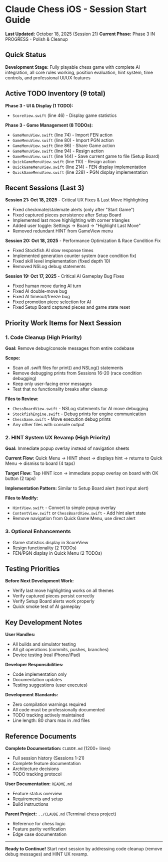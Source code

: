 # Claude Chess iOS - Session Start Guide

**Last Updated:** October 18, 2025 (Session 21)
**Current Phase:** Phase 3 IN PROGRESS - Polish & Cleanup

## Quick Status

**Development Stage:** Fully playable chess game with complete AI integration, all core rules working, position evaluation, hint system, time controls, and professional UI/UX features

## Active TODO Inventory (9 total)

**Phase 3 - UI & Display (1 TODO):**
- `ScoreView.swift` (line 46) - Display game statistics

**Phase 3 - Game Management (8 TODOs):**
- `GameMenuView.swift` (line 74) - Import FEN action
- `GameMenuView.swift` (line 80) - Import PGN action
- `GameMenuView.swift` (line 86) - Share Game action
- `GameMenuView.swift` (line 94) - Resign action
- `GameMenuView.swift` (line 144) - Save current game to file (Setup Board)
- `QuickGameMenuView.swift` (line 110) - Resign action
- `QuickGameMenuView.swift` (line 214) - FEN display implementation
- `QuickGameMenuView.swift` (line 228) - PGN display implementation

## Recent Sessions (Last 3)

**Session 21: Oct 18, 2025** - Critical UX Fixes & Last Move Highlighting
- Fixed checkmate/stalemate alerts (only after "Start Game")
- Fixed captured pieces persistence after Setup Board
- Implemented last move highlighting with corner triangles
- Added user toggle: Settings → Board → "Highlight Last Move"
- Removed redundant HINT from GameView menu

**Session 20: Oct 18, 2025** - Performance Optimization & Race Condition Fix
- Fixed Stockfish AI slow response times
- Implemented generation counter system (race condition fix)
- Fixed skill level implementation (fixed depth 10)
- Removed NSLog debug statements

**Session 19: Oct 17, 2025** - Critical AI Gameplay Bug Fixes
- Fixed human move during AI turn
- Fixed AI double-move bug
- Fixed AI timeout/freeze bug
- Fixed promotion piece selection for AI
- Fixed Setup Board captured pieces and game state reset

## Priority Work Items for Next Session

### 1. Code Cleanup (High Priority)
**Goal:** Remove debug/console messages from entire codebase

**Scope:**
- Scan all .swift files for print() and NSLog() statements
- Remove debugging prints from Sessions 16-20 (race condition debugging)
- Keep only user-facing error messages
- Test that no functionality breaks after cleanup

**Files to Review:**
- `ChessBoardView.swift` - NSLog statements for AI move debugging
- `StockfishEngine.swift` - Debug prints for engine communication
- `ChessGame.swift` - Move execution debug prints
- Any other files with console output

### 2. HINT System UX Revamp (High Priority)
**Goal:** Immediate popup overlay instead of navigation sheets

**Current Flow:** Quick Menu → HINT sheet → displays hint → returns to Quick Menu → dismiss to board (4 taps)

**Target Flow:** Tap HINT icon → immediate popup overlay on board with OK button (2 taps)

**Implementation Pattern:** Similar to Setup Board alert (text input alert)

**Files to Modify:**
- `HintView.swift` - Convert to simple popup overlay
- `ContentView.swift` or `ChessBoardView.swift` - Add hint alert state
- Remove navigation from Quick Game Menu, use direct alert

### 3. Optional Enhancements
- Game statistics display in ScoreView
- Resign functionality (2 TODOs)
- FEN/PGN display in Quick Menu (2 TODOs)

## Testing Priorities

**Before Next Development Work:**
- Verify last move highlighting works on all themes
- Verify captured pieces persist correctly
- Verify Setup Board alerts work properly
- Quick smoke test of AI gameplay

## Key Development Notes

**User Handles:**
- All builds and simulator testing
- All git operations (commits, pushes, branches)
- Device testing (real iPhone/iPad)

**Developer Responsibilities:**
- Code implementation only
- Documentation updates
- Testing suggestions (user executes)

**Development Standards:**
- Zero compilation warnings required
- All code must be professionally documented
- TODO tracking actively maintained
- Line length: 80 chars max in .md files

## Reference Documents

**Complete Documentation:** `CLAUDE.md` (1200+ lines)
- Full session history (Sessions 1-21)
- Complete feature documentation
- Architecture decisions
- TODO tracking protocol

**User Documentation:** `README.md`
- Feature status overview
- Requirements and setup
- Build instructions

**Parent Project:** `../CLAUDE.md` (Terminal chess project)
- Reference for chess logic
- Feature parity verification
- Edge case documentation

---
**Ready to Continue!** Start next session by addressing code cleanup (remove debug messages) and HINT UX revamp.
